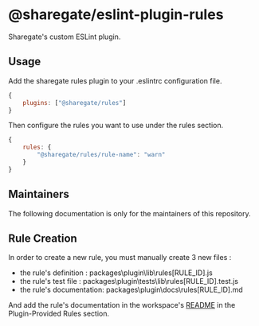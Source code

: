 # @sharegate/eslint-plugin-rules

Sharegate's custom ESLint plugin.

## Usage

Add the sharegate rules plugin to your .eslintrc configuration file.

```javascript
{
    plugins: ["@sharegate/rules"]
}
```

Then configure the rules you want to use under the rules section.

```javascript
{
    rules: {
        "@sharegate/rules/rule-name": "warn"
    }
}
```

## Maintainers

The following documentation is only for the maintainers of this repository.

## Rule Creation

In order to create a new rule, you must manually create 3 new files :

- the rule's definition : packages\plugin\lib\rules\[RULE_ID].js
- the rule's test file : packages\plugin\tests\lib\rules\[RULE_ID].test.js
- the rule's documentation: packages\plugin\docs\rules\[RULE_ID].md

And add the rule's documentation in the workspace's [README](../../README.md) in the Plugin-Provided Rules section.